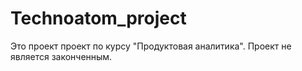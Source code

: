 # Technoatom_project
Это проект проект по курсу "Продуктовая аналитика". Проект не является законченным.
